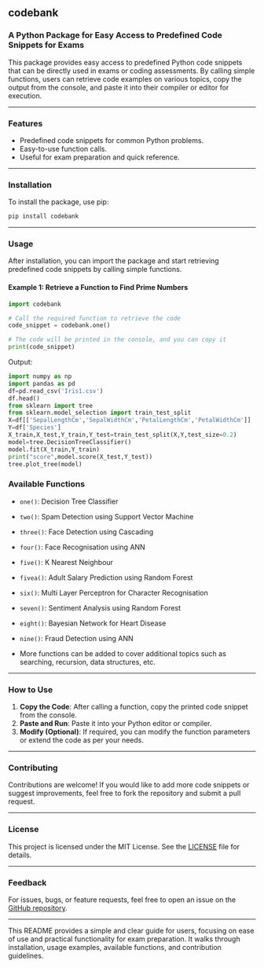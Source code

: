 
## **codebank**

### A Python Package for Easy Access to Predefined Code Snippets for Exams

This package provides easy access to predefined Python code snippets that can be directly used in exams or coding assessments. By calling simple functions, users can retrieve code examples on various topics, copy the output from the console, and paste it into their compiler or editor for execution.

---

### **Features**
- Predefined code snippets for common Python problems.
- Easy-to-use function calls.
- Useful for exam preparation and quick reference.
  
---

### **Installation**

To install the package, use pip:

```bash
pip install codebank
```

---

### **Usage**

After installation, you can import the package and start retrieving predefined code snippets by calling simple functions.

#### **Example 1: Retrieve a Function to Find Prime Numbers**

```python
import codebank

# Call the required function to retrieve the code
code_snippet = codebank.one()   

# The code will be printed in the console, and you can copy it
print(code_snippet)
```

Output:
```python
import numpy as np
import pandas as pd
df=pd.read_csv('Iris1.csv')
df.head()
from sklearn import tree
from sklearn.model_selection import train_test_split
X=df[['SepalLengthCm','SepalWidthCm','PetalLengthCm','PetalWidthCm']]
Y=df['Species']
X_train,X_test,Y_train,Y_test=train_test_split(X,Y,test_size=0.2)
model=tree.DecisionTreeClassifier()
model.fit(X_train,Y_train)
print("score",model.score(X_test,Y_test))
tree.plot_tree(model)

```

### **Available Functions**

- `one()`: Decision Tree Classifier
- `two()`: Spam Detection using Support Vector Machine
- `three()`: Face Detection using Cascading
- `four()`: Face Recognisation using ANN
- `five()`: K Nearest Neighbour
- `fivea()`: Adult Salary Prediction using Random Forest
- `six()`: Multi Layer Perceptron for Character Recognisation
- `seven()`: Sentiment Analysis using Random Forest 
- `eight()`: Bayesian Network for Heart Disease
- `nine()`: Fraud Detection using ANN

- More functions can be added to cover additional topics such as searching, recursion, data structures, etc.

---

### **How to Use**

1. **Copy the Code**: After calling a function, copy the printed code snippet from the console.
2. **Paste and Run**: Paste it into your Python editor or compiler.
3. **Modify (Optional)**: If required, you can modify the function parameters or extend the code as per your needs.

---

### **Contributing**

Contributions are welcome! If you would like to add more code snippets or suggest improvements, feel free to fork the repository and submit a pull request.

---

### **License**

This project is licensed under the MIT License. See the [LICENSE](LICENSE) file for details.

---

### **Feedback**

For issues, bugs, or feature requests, feel free to open an issue on the [GitHub repository](https://github.com/yourusername/your_package_name).

---

This README provides a simple and clear guide for users, focusing on ease of use and practical functionality for exam preparation. It walks through installation, usage examples, available functions, and contribution guidelines.
